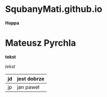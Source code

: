 # SqubanyMati.github.io

**Hoppa**

# Mateusz Pyrchla

**tekst**

*tekst*

| jd | jest dobrze |
|--|--|
| jp | jan paweł |
